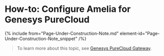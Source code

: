 

# How-to: Configure Amelia for Genesys PureCloud

{% include from="Page-Under-Construction-Note.md" element-id="Page-Under-Construction-Note_snippet" /%}

> To learn more about this topic, see [Genesys PureCloud Gateway](https://docs.amelia.com/display/AmeliaDocsV6/Genesys+PureCloud+Gateway).

 
